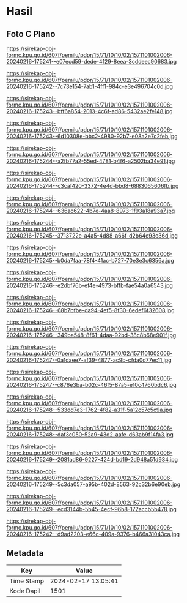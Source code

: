 # Hasil

## Foto C Plano

https://sirekap-obj-formc.kpu.go.id/607f/pemilu/pdpr/15/71/10/10/02/1571101002006-20240216-175241--e07ecd59-dede-4129-8eea-3cddeec90683.jpg

https://sirekap-obj-formc.kpu.go.id/607f/pemilu/pdpr/15/71/10/10/02/1571101002006-20240216-175242--7c73e154-7ab1-4ff1-984c-e3e496704c0d.jpg

https://sirekap-obj-formc.kpu.go.id/607f/pemilu/pdpr/15/71/10/10/02/1571101002006-20240216-175243--bff6a854-2013-4c6f-ad86-5432ae2fe148.jpg

https://sirekap-obj-formc.kpu.go.id/607f/pemilu/pdpr/15/71/10/10/02/1571101002006-20240216-175243--6d10308e-bbc2-4980-92b7-e08a2e7c2feb.jpg

https://sirekap-obj-formc.kpu.go.id/607f/pemilu/pdpr/15/71/10/10/02/1571101002006-20240216-175244--a2fb77a2-55ed-4781-b4f6-a2502ba34e91.jpg

https://sirekap-obj-formc.kpu.go.id/607f/pemilu/pdpr/15/71/10/10/02/1571101002006-20240216-175244--c3caf420-3372-4e4d-bbd8-6883065606fb.jpg

https://sirekap-obj-formc.kpu.go.id/607f/pemilu/pdpr/15/71/10/10/02/1571101002006-20240216-175244--636ac622-4b7e-4aa8-8973-1f93a18a93a7.jpg

https://sirekap-obj-formc.kpu.go.id/607f/pemilu/pdpr/15/71/10/10/02/1571101002006-20240216-175245--3713722e-a4a5-4d88-a66f-d2b64e93c36d.jpg

https://sirekap-obj-formc.kpu.go.id/607f/pemilu/pdpr/15/71/10/10/02/1571101002006-20240216-175245--b0da7faa-78f4-41ac-b727-70e3e3c6356a.jpg

https://sirekap-obj-formc.kpu.go.id/607f/pemilu/pdpr/15/71/10/10/02/1571101002006-20240216-175246--e2dbf76b-ef4e-4973-bffb-fae54a0a6543.jpg

https://sirekap-obj-formc.kpu.go.id/607f/pemilu/pdpr/15/71/10/10/02/1571101002006-20240216-175246--68b7bfbe-da94-4ef5-8f30-6edef6f32608.jpg

https://sirekap-obj-formc.kpu.go.id/607f/pemilu/pdpr/15/71/10/10/02/1571101002006-20240216-175246--349ba548-8f61-4daa-92bd-38c8b68e901f.jpg

https://sirekap-obj-formc.kpu.go.id/607f/pemilu/pdpr/15/71/10/10/02/1571101002006-20240216-175247--0a1daee7-af39-4877-ac9b-cfda0d77ec11.jpg

https://sirekap-obj-formc.kpu.go.id/607f/pemilu/pdpr/15/71/10/10/02/1571101002006-20240216-175247--c876e3ba-b02c-46f5-87a5-e10c4760bdc6.jpg

https://sirekap-obj-formc.kpu.go.id/607f/pemilu/pdpr/15/71/10/10/02/1571101002006-20240216-175248--533dd7e3-1762-4f82-a31f-5a12c57c5c9a.jpg

https://sirekap-obj-formc.kpu.go.id/607f/pemilu/pdpr/15/71/10/10/02/1571101002006-20240216-175248--daf3c050-52a9-43d2-aafe-d63ab9f14fa3.jpg

https://sirekap-obj-formc.kpu.go.id/607f/pemilu/pdpr/15/71/10/10/02/1571101002006-20240216-175249--2081ad86-9227-424d-bd19-2d948a51d934.jpg

https://sirekap-obj-formc.kpu.go.id/607f/pemilu/pdpr/15/71/10/10/02/1571101002006-20240216-175249--5c3da057-a95b-402d-8563-92c32b6e90eb.jpg

https://sirekap-obj-formc.kpu.go.id/607f/pemilu/pdpr/15/71/10/10/02/1571101002006-20240216-175249--ecd3144b-5b45-4ecf-96b8-172accb5b478.jpg

https://sirekap-obj-formc.kpu.go.id/607f/pemilu/pdpr/15/71/10/10/02/1571101002006-20240216-175242--d9ad2203-e66c-409a-9376-b466a31043ca.jpg


## Metadata

| Key        | Value               |
| ---------- | ------------------- |
| Time Stamp | 2024-02-17 13:05:41 |
| Kode Dapil | 1501                |



